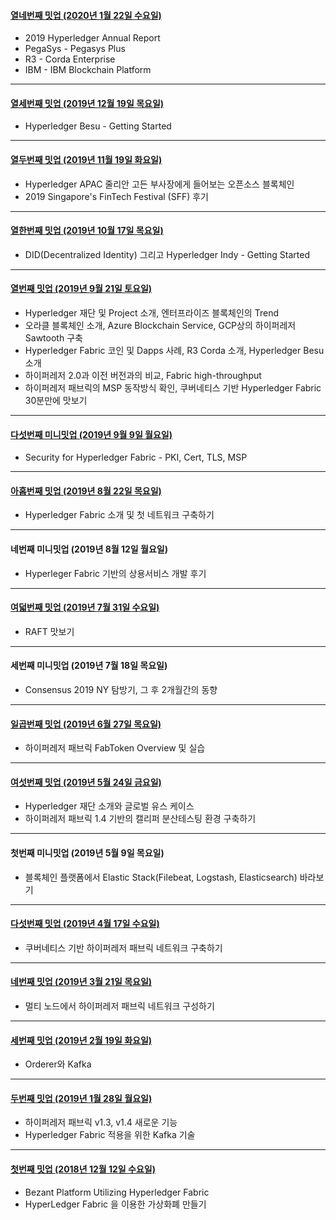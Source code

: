

#### [열네번째 밋업 (2020년 1월 22일 수요일)](https://github.com/hlkug/meetup/tree/master/202001)

- 2019 Hyperledger Annual Report
- PegaSys - Pegasys Plus
- R3 - Corda Enterprise
- IBM - IBM Blockchain Platform

------

#### [열세번째 밋업 (2019년 12월 19일 목요일)](https://github.com/hlkug/meetup/tree/master/201912)

- Hyperledger Besu - Getting Started

------

#### [열두번째 밋업 (2019년 11월 19일 화요일)](https://github.com/hlkug/meetup/tree/master/201911)

- Hyperledger APAC 줄리안 고든 부사장에게 들어보는 오픈소스 블록체인
- 2019 Singapore's FinTech Festival (SFF) 후기

------

#### [열한번째 밋업 (2019년 10월 17일 목요일)](https://github.com/hlkug/meetup/tree/master/201910)

- DID(Decentralized Identity) 그리고 Hyperledger Indy - Getting Started

------

#### [열번째 밋업 (2019년 9월 21일 토요일)](https://github.com/hlkug/meetup/tree/master/201909)

- Hyperledger 재단 및 Project 소개, 엔터프라이즈 블록체인의 Trend
- 오라클 블록체인 소개, Azure Blockchain Service, GCP상의 하이퍼레저 Sawtooth 구축
- Hyperledger Fabric 코인 및 Dapps 사례, R3 Corda 소개, Hyperledger Besu 소개
- 하이퍼레저 2.0과 이전 버전과의 비교, Fabric high-throughput
- 하이퍼레저 패브릭의 MSP 동작방식 확인, 쿠버네티스 기반 Hyperledger Fabric 30분만에 맛보기

------

#### [다섯번째 미니밋업 (2019년 9월 9일 월요일)](https://www.slideshare.net/mobile/secret/FeAiyfBQCBNksa)

- Security for Hyperledger Fabric - PKI, Cert, TLS, MSP

------

#### [아홉번째 밋업 (2019년 8월 22일 목요일)](https://github.com/hlkug/meetup/tree/master/201908)

- Hyperledger Fabric 소개 및 첫 네트워크 구축하기

------

#### 네번째 미니밋업 (2019년 8월 12일 월요일)

- Hyperleger Fabric 기반의 상용서비스 개발 후기

------

#### [여덟번째 밋업 (2019년 7월 31일 수요일)](https://github.com/hlkug/meetup/tree/master/201907)

- RAFT 맛보기

------

#### 세번째 미니밋업 (2019년 7월 18일 목요일)

- Consensus 2019 NY 탐방기, 그 후 2개월간의 동향

------

#### [일곱번째 밋업 (2019년 6월 27일 목요일)](https://github.com/hlkug/meetup/tree/master/201906)

- 하이퍼레저 패브릭 FabToken Overview 및 실습

------

#### [여섯번째 밋업 (2019년 5월 24일 금요일)](https://github.com/hlkug/meetup/tree/master/201905)

- Hyperledger 재단 소개와 글로벌 유스 케이스
- 하이퍼레저 패브릭 1.4 기반의 캘리퍼 분산테스팅 환경 구축하기

------

#### 첫번째 미니밋업 (2019년 5월 9일 목요일)

- 블록체인 플랫폼에서 Elastic Stack(Filebeat, Logstash, Elasticsearch) 바라보기

------

#### [다섯번째 밋업 (2019년 4월 17일 수요일)](https://github.com/hlkug/meetup/tree/master/201904)

- 쿠버네티스 기반 하이퍼레저 패브릭 네트워크 구축하기

---

#### [네번째 밋업 (2019년 3월 21일 목요일)](https://github.com/hlkug/meetup/tree/master/201903)

- 멀티 노드에서 하이퍼레저 패브릭 네트워크 구성하기

---

#### [세번째 밋업 (2019년 2월 19일 화요일)](https://github.com/hlkug/meetup/tree/master/201902)

- Orderer와 Kafka

---

#### [두번째 밋업 (2019년 1월 28일 월요일)](https://github.com/hlkug/meetup/tree/master/201901)

- 하이퍼레저 패브릭 v1.3, v1.4 새로운 기능
- Hyperledger Fabric 적용을 위한 Kafka 기술

---

#### [첫번째 밋업 (2018년 12월 12일 수요일)](https://github.com/hlkug/meetup/tree/master/201812)

* Bezant Platform Utilizing Hyperledger Fabric
* HyperLedger Fabric 을 이용한 가상화폐 만들기